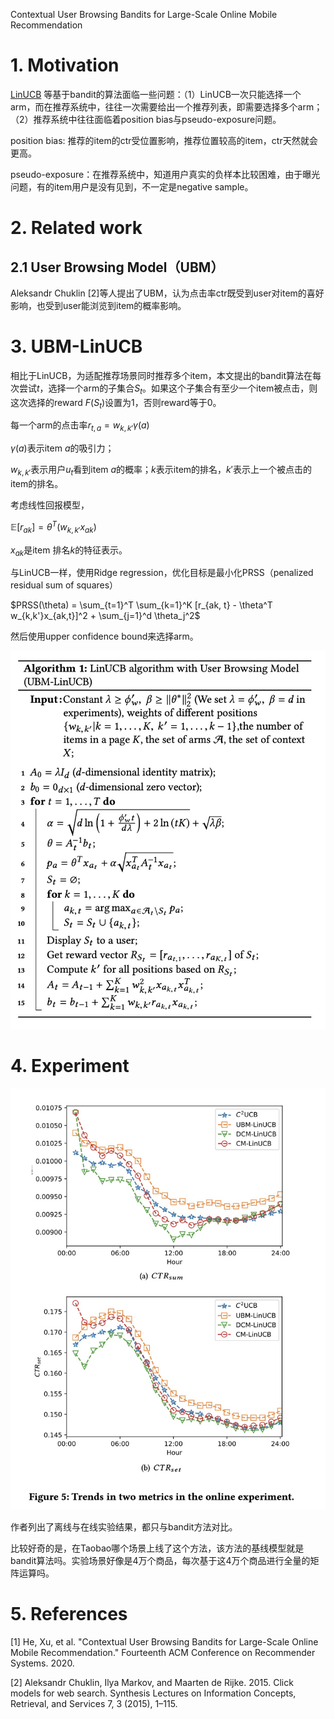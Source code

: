 Contextual User Browsing Bandits for Large-Scale Online Mobile Recommendation

# 1. Motivation

[LinUCB](https://www.jianshu.com/p/2a0a27c2517d) 等基于bandit的算法面临一些问题：（1）LinUCB一次只能选择一个arm，而在推荐系统中，往往一次需要给出一个推荐列表，即需要选择多个arm；（2）推荐系统中往往面临着position bias与pseudo-exposure问题。

position bias: 推荐的item的ctr受位置影响，推荐位置较高的item，ctr天然就会更高。

pseudo-exposure：在推荐系统中，知道用户真实的负样本比较困难，由于曝光问题，有的item用户是没有见到，不一定是negative sample。

# 2. Related work

## 2.1 User Browsing Model（UBM）

Aleksandr Chuklin [2]等人提出了UBM，认为点击率ctr既受到user对item的喜好影响，也受到user能浏览到item的概率影响。

# 3. UBM-LinUCB

相比于LinUCB，为适配推荐场景同时推荐多个item，本文提出的bandit算法在每次尝试$t$，选择一个arm的子集合$S_t$。如果这个子集合有至少一个item被点击，则这次选择的reward $F(S_t)$设置为1，否则reward等于0。

每一个arm的点击率$r_{t,a}=w_{k, k'}\gamma(a)$

$\gamma(a)$表示item $a$的吸引力；

$w_{k, k'}$表示用户$u_t$看到item $a$的概率；$k$表示item的排名，$k'$表示上一个被点击的item的排名。

考虑线性回报模型，

$\mathbb{E}[r_{ak}] = \theta^T (w_{k, k'}x_{ak})$

$x_{ak}$是item 排名$k$的特征表示。

与LinUCB一样，使用Ridge regression，优化目标是最小化PRSS（penalized residual sum of squares）

$PRSS(\theta) = \sum_{t=1}^T \sum_{k=1}^K [r_{ak, t} - \theta^T w_{k,k'}x_{ak,t}]^2 + \sum_{j=1}^d \theta_j^2$

然后使用upper confidence bound来选择arm。

<img src='images/ubm_linucb.jpg'>

# 4. Experiment

<img src='images/ubm_linucb_result_online.jpg'>

作者列出了离线与在线实验结果，都只与bandit方法对比。

比较好奇的是，在Taobao哪个场景上线了这个方法，该方法的基线模型就是bandit算法吗。实验场景好像是4万个商品，每次基于这4万个商品进行全量的矩阵运算吗。

# 5. References

[1] He, Xu, et al. "Contextual User Browsing Bandits for Large-Scale Online Mobile Recommendation." Fourteenth ACM Conference on Recommender Systems. 2020.

[2] Aleksandr Chuklin, Ilya Markov, and Maarten de Rijke. 2015. Click models for web search. Synthesis Lectures on Information Concepts, Retrieval, and Services 7, 3 (2015), 1–115.